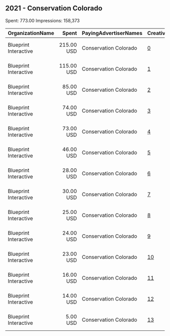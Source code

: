## 2021 - Conservation Colorado 
Spent: 773.00
Impressions: 158,373

|OrganizationName|Spent|PayingAdvertiserNames|CreativeUrls|Impressions|Genders|AgeBrackets|CountryCodes|BillingAddresses|CandidateBallotInformation|
|:---|---:|:---|:---|---:|:---|:---|:---|:---|:---|
|Blueprint Interactive|215.00 USD|Conservation Colorado|[0](https://www.snap.com/political-ads/asset/3589b7d7815ddf51f945ac44054b939ea2069e10f669341e8882deca1b75c265?mediaType=mp4)|41,867||18+|united states|"1730 Rhode Island Ave NW Suite 1014,Washington,20036,US"||
|Blueprint Interactive|115.00 USD|Conservation Colorado|[1](https://www.snap.com/political-ads/asset/3c60cc1ca28c3393cb89956bd650f97606017b43321bf3d98ea9f16b6f72bfd6?mediaType=mp4)|23,487||18+|united states|"1730 Rhode Island Ave NW Suite 1014,Washington,20036,US"||
|Blueprint Interactive|85.00 USD|Conservation Colorado|[2](https://www.snap.com/political-ads/asset/e1f1ab75c730a16b89b2afd04523fbff32a798ad8e46fe656d3ba3a21dc7958b?mediaType=mp4)|16,854||18+|united states|"1730 Rhode Island Ave NW Suite 1014,Washington,20036,US"||
|Blueprint Interactive|74.00 USD|Conservation Colorado|[3](https://www.snap.com/political-ads/asset/3f9c0c98142372da7065e9eb20fc83904b2aaa2cb570095c7f5682dbf278cfcf?mediaType=mp4)|16,301||18+|united states|"1730 Rhode Island Ave NW Suite 1014,Washington,20036,US"||
|Blueprint Interactive|73.00 USD|Conservation Colorado|[4](https://www.snap.com/political-ads/asset/1353df80c3d1a3163e685964b149f0ded5da2f3bc442bf112fcc01010699d9b7?mediaType=mp4)|13,906||18+|united states|"1730 Rhode Island Ave NW Suite 1014,Washington,20036,US"||
|Blueprint Interactive|46.00 USD|Conservation Colorado|[5](https://www.snap.com/political-ads/asset/0a57cf633775113bdf4dc75cbcc26c74ff846b934a05156c0862b3b12617d6ea?mediaType=mp4)|9,930||18+|united states|"1730 Rhode Island Ave NW Suite 1014,Washington,20036,US"||
|Blueprint Interactive|28.00 USD|Conservation Colorado|[6](https://www.snap.com/political-ads/asset/3f9c0c98142372da7065e9eb20fc83904b2aaa2cb570095c7f5682dbf278cfcf?mediaType=mp4)|6,421||18+|united states|"1730 Rhode Island Ave NW Suite 1014,Washington,20036,US"||
|Blueprint Interactive|30.00 USD|Conservation Colorado|[7](https://www.snap.com/political-ads/asset/1648c7aec871ac95aa7a55fab00d52de3dcf88e43f98bf7deeedb21361047509?mediaType=mp4)|5,765||18+|united states|"1730 Rhode Island Ave NW Suite 1014,Washington,20036,US"||
|Blueprint Interactive|25.00 USD|Conservation Colorado|[8](https://www.snap.com/political-ads/asset/e1f1ab75c730a16b89b2afd04523fbff32a798ad8e46fe656d3ba3a21dc7958b?mediaType=mp4)|5,608||18+|united states|"1730 Rhode Island Ave NW Suite 1014,Washington,20036,US"||
|Blueprint Interactive|24.00 USD|Conservation Colorado|[9](https://www.snap.com/political-ads/asset/1353df80c3d1a3163e685964b149f0ded5da2f3bc442bf112fcc01010699d9b7?mediaType=mp4)|5,494||18+|united states|"1730 Rhode Island Ave NW Suite 1014,Washington,20036,US"||
|Blueprint Interactive|23.00 USD|Conservation Colorado|[10](https://www.snap.com/political-ads/asset/3c60cc1ca28c3393cb89956bd650f97606017b43321bf3d98ea9f16b6f72bfd6?mediaType=mp4)|5,055||18+|united states|"1730 Rhode Island Ave NW Suite 1014,Washington,20036,US"||
|Blueprint Interactive|16.00 USD|Conservation Colorado|[11](https://www.snap.com/political-ads/asset/3589b7d7815ddf51f945ac44054b939ea2069e10f669341e8882deca1b75c265?mediaType=mp4)|3,433||18+|united states|"1730 Rhode Island Ave NW Suite 1014,Washington,20036,US"||
|Blueprint Interactive|14.00 USD|Conservation Colorado|[12](https://www.snap.com/political-ads/asset/0a57cf633775113bdf4dc75cbcc26c74ff846b934a05156c0862b3b12617d6ea?mediaType=mp4)|3,133||18+|united states|"1730 Rhode Island Ave NW Suite 1014,Washington,20036,US"||
|Blueprint Interactive|5.00 USD|Conservation Colorado|[13](https://www.snap.com/political-ads/asset/1648c7aec871ac95aa7a55fab00d52de3dcf88e43f98bf7deeedb21361047509?mediaType=mp4)|1,119||18+|united states|"1730 Rhode Island Ave NW Suite 1014,Washington,20036,US"||
